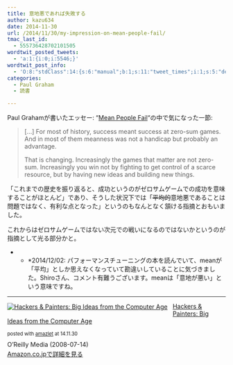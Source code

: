 ```yaml
---
title: 意地悪であれば失敗する
author: kazu634
date: 2014-11-30
url: /2014/11/30/my-impression-on-mean-people-fail/
tmac_last_id:
  - 555736428702101505
wordtwit_posted_tweets:
  - 'a:1:{i:0;i:5546;}'
wordtwit_post_info:
  - 'O:8:"stdClass":14:{s:6:"manual";b:1;s:11:"tweet_times";i:1;s:5:"delay";s:1:"0";s:7:"enabled";s:1:"1";s:10:"separation";i:60;s:7:"version";s:3:"3.7";s:14:"tweet_template";s:90:"ブログに新しい記事を投稿したよ: 意地悪であれば失敗する - [link] ";s:6:"status";i:2;s:6:"result";a:0:{}s:13:"tweet_counter";i:3;s:13:"tweet_log_ids";a:2:{i:0;i:5542;i:1;i:5546;}s:9:"hash_tags";a:0:{}s:8:"accounts";a:1:{i:0;s:7:"kazu634";}s:4:"text";s:109:"ブログに新しい記事を投稿したよ: 意地悪であれば失敗する - http://tinyurl.com/napguka";}'
categories:
  - Paul Graham
  - 読書

---
```

Paul Grahamが書いたエッセー: &#8220;<a href="http://www.paulgraham.com/mean.html?utm_source=feedburner&utm_medium=feed&utm_campaign=Feed%3A+PaulGrahamUnofficialRssFeed+%28Paul+Graham%3A+Unofficial+RSS+Feed%29" onclick="__gaTracker('send', 'event', 'outbound-article', 'http://www.paulgraham.com/mean.html?utm_source=feedburner&utm_medium=feed&utm_campaign=Feed%3A+PaulGrahamUnofficialRssFeed+%28Paul+Graham%3A+Unofficial+RSS+Feed%29', 'Mean People Fail');">Mean People Fail</a>&#8220;の中で気になった一節:

> [&#8230;] For most of history, success meant success at zero-sum games. And in most of them meanness was not a handicap but probably an advantage.
> 
> That is changing. Increasingly the games that matter are not zero-sum. Increasingly you win not by fighting to get control of a scarce resource, but by having new ideas and building new things.

「これまでの歴史を振り返ると、成功というのがゼロサムゲームでの成功を意味することがほとんど」であり、そうした状況下では「<del>平均的</del>意地悪であることは問題ではなく、有利な点となった」というのもなんとなく頷ける指摘とおもいました。

これからはゼロサムゲームではない次元での戦いになるのではないかというのが指摘として光る部分かと。

* * *2014/12/02: パフォーマンスチューニングの本を読んでいて、meanが「平均」としか思えなくなっていて勘違いしていることに気づきました。Shiroさん、コメント有難うございます。meanは「意地が悪い」という意味ですね。</p> 

* * *

<div class="amazlet-box" style="margin-bottom: 0px;">
<div class="amazlet-image" style="float: left; margin: 0px 12px 1px 0px;">
<a href="https://www.amazon.co.jp/exec/obidos/ASIN/B0026OR2NQ/simsnes-22/ref=nosim/" onclick="__gaTracker('send', 'event', 'outbound-article', 'https://www.amazon.co.jp/exec/obidos/ASIN/B0026OR2NQ/simsnes-22/ref=nosim/', '');" target="_blank" name="amazletlink"><img style="border: none;" src="https://images-na.ssl-images-amazon.com/images/I/51foanUeChL._SL160_.jpg" alt="Hackers & Painters: Big Ideas from the Computer Age" /></a>
</div>
  
<div class="amazlet-info" style="line-height: 120%; margin-bottom: 10px;">
<div class="amazlet-name" style="margin-bottom: 10px; line-height: 120%;">
<a href="https://www.amazon.co.jp/exec/obidos/ASIN/B0026OR2NQ/simsnes-22/ref=nosim/" onclick="__gaTracker('send', 'event', 'outbound-article', 'https://www.amazon.co.jp/exec/obidos/ASIN/B0026OR2NQ/simsnes-22/ref=nosim/', 'Hackers & Painters: Big Ideas from the Computer Age');" target="_blank" name="amazletlink">Hackers & Painters: Big Ideas from the Computer Age</a></p> 
      
<div class="amazlet-powered-date" style="font-size: 80%; margin-top: 5px; line-height: 120%;">
        posted with <a href="http://www.amazlet.com/" onclick="__gaTracker('send', 'event', 'outbound-article', 'http://www.amazlet.com/', 'amazlet');" title="amazlet"  target="_blank">amazlet</a> at 14.11.30
</div>
</div>
    
<div class="amazlet-detail">
      O&#8217;Reilly Media (2008-07-14)
</div>
    
<div class="amazlet-sub-info" style="float: left;">
<div class="amazlet-link" style="margin-top: 5px;">
<a href="https://www.amazon.co.jp/exec/obidos/ASIN/B0026OR2NQ/simsnes-22/ref=nosim/" onclick="__gaTracker('send', 'event', 'outbound-article', 'https://www.amazon.co.jp/exec/obidos/ASIN/B0026OR2NQ/simsnes-22/ref=nosim/', 'Amazon.co.jpで詳細を見る');" target="_blank" name="amazletlink">Amazon.co.jpで詳細を見る</a>
</div>
</div>
</div>
  
<div class="amazlet-footer" style="clear: left;">
</div>
</div>
